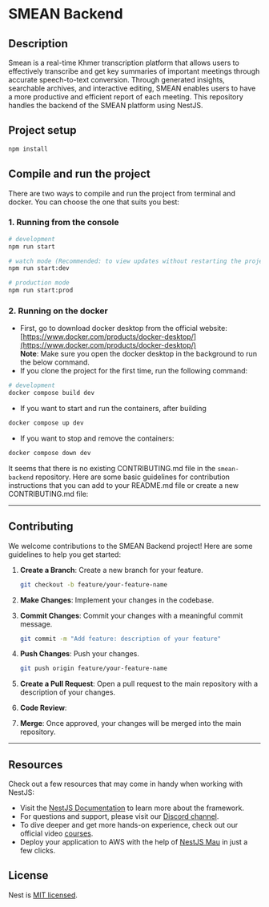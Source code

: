 # SMEAN Backend

## Description

Smean is a real-time Khmer transcription platform that allows users to effectively transcribe and get key summaries of important meetings through accurate speech-to-text conversion. Through generated insights, searchable archives, and interactive editing, SMEAN enables users to have a more productive and efficient report of each meeting.
This repository handles the backend of the SMEAN platform using NestJS.

## Project setup

```bash
npm install
```

## Compile and run the project

There are two ways to compile and run the project from terminal and docker. You can choose the one that suits you best:

### 1. Running from the console

```bash
# development
npm run start

# watch mode (Recommended: to view updates without restarting the project)
npm run start:dev 

# production mode
npm run start:prod
```
### 2. Running on the docker
- First, go to download docker desktop from the official website: [https://www.docker.com/products/docker-desktop/](https://www.docker.com/products/docker-desktop/)
<br>**Note**: Make sure you open the docker desktop in the background to run the below command.
- If you clone the project for the first time, run the following command:
```bash
# development
docker compose build dev
```
- If you want to start and run the containers, after building
```bash
docker compose up dev
```
- If you want to stop and remove the containers:
```bash
docker compose down dev
```
It seems that there is no existing CONTRIBUTING.md file in the `smean-backend` repository. Here are some basic guidelines for contribution instructions that you can add to your README.md file or create a new CONTRIBUTING.md file:

---

## Contributing

We welcome contributions to the SMEAN Backend project! Here are some guidelines to help you get started:

1. **Create a Branch**: Create a new branch for your feature.
   ```bash
   git checkout -b feature/your-feature-name
   ```
   
2. **Make Changes**: Implement your changes in the codebase.

3. **Commit Changes**: Commit your changes with a meaningful commit message.
   ```bash
   git commit -m "Add feature: description of your feature"
   ```

4. **Push Changes**: Push your changes.
   ```bash
   git push origin feature/your-feature-name
   ```

5. **Create a Pull Request**: Open a pull request to the main repository with a description of your changes.

6. **Code Review**: 

7. **Merge**: Once approved, your changes will be merged into the main repository.

---

## Resources

Check out a few resources that may come in handy when working with NestJS:

- Visit the [NestJS Documentation](https://docs.nestjs.com) to learn more about the framework.
- For questions and support, please visit our [Discord channel](https://discord.gg/G7Qnnhy).
- To dive deeper and get more hands-on experience, check out our official video [courses](https://courses.nestjs.com/).
- Deploy your application to AWS with the help of [NestJS Mau](https://mau.nestjs.com) in just a few clicks.

## License

Nest is [MIT licensed](https://github.com/nestjs/nest/blob/master/LICENSE).
